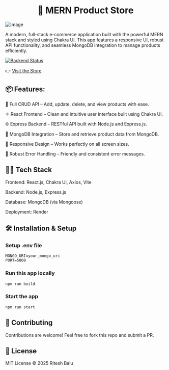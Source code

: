 <h1 align="center">🛒 MERN Product Store</h1>

![image](https://github.com/user-attachments/assets/0272a576-15bf-4547-a8e4-3ec03f9a8e5a)

A modern, full-stack e-commerce application built with the powerful MERN stack and styled using Chakra UI. This app features a responsive UI, robust API functionality, and seamless MongoDB integration to manage products efficiently.

[![Backend Status](https://img.shields.io/badge/Backend-Online-brightgreen?style=for-the-badge&logo=render)](https://mern-project-product-store.onrender.com/)

👉 [Visit the Store](https://mern-project-product-store.onrender.com)

## 📦 Features:

🔧 Full CRUD API – Add, update, delete, and view products with ease.

⚛️ React Frontend – Clean and intuitive user interface built using Chakra UI.

🌐 Express Backend – RESTful API built with Node.js and Express.js.

📡 MongoDB Integration – Store and retrieve product data from MongoDB.

📱 Responsive Design – Works perfectly on all screen sizes.

🐞 Robust Error Handling – Friendly and consistent error messages.

## 🧑‍💻 Tech Stack

Frontend: React.js, Chakra UI, Axios, Vite

Backend: Node.js, Express.js

Database: MongoDB (via Mongoose)

Deployment: Render

## 🛠️ Installation & Setup

### Setup .env file

```shell
MONGO_URI=your_mongo_uri
PORT=5000
```

### Run this app locally

```shell
npm run build
```

### Start the app

```shell
npm run start
```

## 🤝 Contributing
Contributions are welcome! Feel free to fork this repo and submit a PR.

## 📄 License
MIT License © 2025 Ritesh Balu







